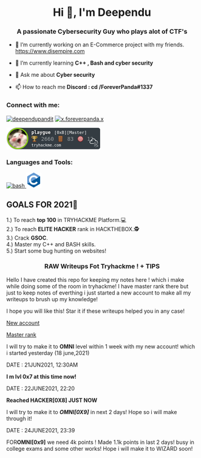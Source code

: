 <h1 align="center">Hi 👋, I'm Deependu</h1>
<h3 align="center">A passionate Cybersecurity Guy who plays alot of CTF's</h3>

- 🔭 I’m currently working on an E-Commerce project with my friends. https://www.disempire.com

- 🌱 I’m currently learning **C++ , Bash and cyber security**

- 💬 Ask me about **Cyber security**

- 📫 How to reach me **Discord : cd /ForeverPanda#1337**


<h3 align="left">Connect with me:</h3>
<p align="left">
<a href="https://twitter.com/deependupandit" target="blank"><img align="center" src="https://raw.githubusercontent.com/rahuldkjain/github-profile-readme-generator/master/src/images/icons/Social/twitter.svg" alt="deependupandit" height="30" width="40" /></a>
<a href="https://instagram.com/x.foreverpanda.x" target="blank"><img align="center" src="https://raw.githubusercontent.com/rahuldkjain/github-profile-readme-generator/master/src/images/icons/Social/instagram.svg" alt="x.foreverpanda.x" height="30" width="40" /></a>
  
 <a href="https://tryhackme.com/p/playgue" target="_blank"><img align="center" src="https://raw.githubusercontent.com/foreverpanda/foreverpanda/main/playgue.png" alt="TryHackMe"  /></a>
</p>

<h3 align="left">Languages and Tools:</h3>
<p align="left"> <a href="https://www.gnu.org/software/bash/" target="_blank"> <img src="https://www.vectorlogo.zone/logos/gnu_bash/gnu_bash-icon.svg" alt="bash" width="40" height="40"/> </a> <a href="https://www.cprogramming.com/" target="_blank"> <img src="https://raw.githubusercontent.com/devicons/devicon/master/icons/c/c-original.svg" alt="c" width="40" height="40"/> </a> </p>

<h2 align="left">GOALS FOR 2021🎯</h2>

1.) To reach **top 100** in TRYHACKME Platform.💻<br>
2.) To reach **ELITE HACKER** rank in HACKTHEBOX.🕵<br>
3.) Crack **GSOC**.<br>
4.) Master my C++ and BASH skills.<br>
5.) Start some bug hunting on websites!<br>
         


<h3 align="center">RAW Writeups Fot Tryhackme ! + TIPS</h3>

Hello I have created this repo for keeping my notes here ! which i make while doing some of the room in tryhackme!
I have master rank there but just to keep notes of everthing i just started a new account to make all my writeups to brush up my knowledge!

I hope you will like this! Star it if these writeups helped you in any case! 


<a href="https://tryhackme.com/p/foreverpanda">New account</a>

<a href="https://tryhackme.com/p/playgue">Master rank</a>


I will try to make it to **OMNI** level within 1 week with my new account! which i started yesterday (18 june,2021)

DATE : 21JUN2021, 12:30AM

**I m lvl 0x7 at this time now!**

DATE : 22JUNE2021, 22:20

**Reached HACKER[0X8] JUST NOW**

I will try to make it to ***OMNI[0X9]*** in next 2 days! Hope so i will make through it!

DATE : 24JUNE2021, 23:39

FOR**OMNI[0x9]** we need 4k points ! Made 1.1k points in last 2 days! busy in college exams and some other works! 
Hope i will make it to WIZARD soon!
